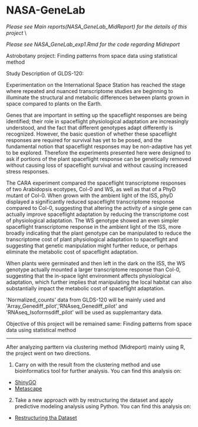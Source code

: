 # NASA-GeneLab

*Please see Main reports(NASA_GeneLab_MidReport) for the details of this project* \

*Please see NASA_GeneLab_exp1.Rmd for the code regarding Midreport*

Astrobotany project: Finding patterns from space data using statistical method

Study Description of GLDS-120:

Experimentation on the International Space Station has reached the stage where repeated and nuanced transcriptome studies are beginning to illuminate the structural and metabolic differences between plants grown in space compared to plants on the Earth.

Genes that are important in setting up the spaceflight responses are being identified; their role in spaceflight physiological adaptation are increasingly understood, and the fact that different genotypes adapt differently is recognized. However, the basic question of whether these spaceflight responses are required for survival has yet to be posed, and the fundamental notion that spaceflight responses may be non-adaptive has yet to be explored. Therefore the experiments presented here were designed to ask if portions of the plant spaceflight response can be genetically removed without causing loss of spaceflight survival and without causing increased stress responses.

The CARA experiment compared the spaceflight transcriptome responses of two Arabidopsis ecotypes, Col-0 and WS, as well as that of a PhyD mutant of Col-0. When grown with the ambient light of the ISS, phyD displayed a significantly reduced spaceflight transcriptome response compared to Col-0, suggesting that altering the activity of a single gene can actually improve spaceflight adaptation by reducing the transcriptome cost of physiological adaptation. The WS genotype showed an even simpler spaceflight transcriptome response in the ambient light of the ISS, more broadly indicating that the plant genotype can be manipulated to reduce the transcriptome cost of plant physiological adaptation to spaceflight and suggesting that genetic manipulation might further reduce, or perhaps eliminate the metabolic cost of spaceflight adaptation.

When plants were germinated and then left in the dark on the ISS, the WS genotype actually mounted a larger transcriptome response than Col-0, suggesting that the in-space light environment affects physiological adaptation, which further implies that manipulating the local habitat can also substantially impact the metabolic cost of spaceflight adaptation.

'Normalized_counts' data from GLDS-120 will be mainly used and 'Array_Genediff_pilot','RNAseq_Genediff_pilot' and 'RNAseq_Isoformsdiff_pilot' will be used as supplemantary data.

Objective of this project will be remained same: Finding patterns from space data using statistical method

***

After analyzing parttern via clustering method (Midreport) mainly using R, the project went on two directions.
1) Carry on with the result from the clustering method and use bioinformatics tool for further analysis. You can find this analysis on:
- [ShinyGO](https://github.com/alexdseo/NASA-GeneLab/tree/master/Bioinformatics%20Result)
- [Metascape](https://github.com/alexdseo/NASA-GeneLab/tree/master/Further%20Analysis)

2) Take a new approach with by restructuring the dataset and apply predictive modeling analysis using Python. You can find this analysis on:
- [Restructuring tha Dataset](https://github.com/alexdseo/NASA-GeneLab/blob/master/Astrobotany.ipynb)

